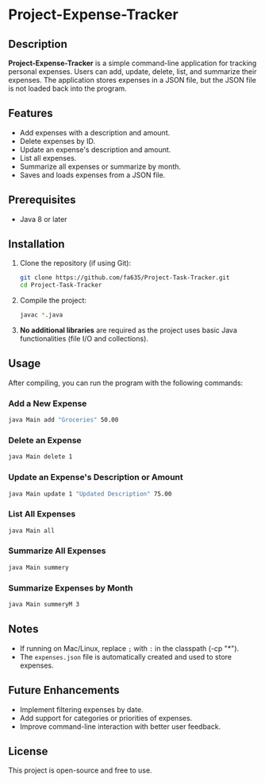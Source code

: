 # Project-Expense-Tracker

## Description
**Project-Expense-Tracker** is a simple command-line application for tracking personal expenses. Users can add, update, delete, list, and summarize their expenses. The application stores expenses in a JSON file, but the JSON file is not loaded back into the program.

## Features
- Add expenses with a description and amount.
- Delete expenses by ID.
- Update an expense's description and amount.
- List all expenses.
- Summarize all expenses or summarize by month.
- Saves and loads expenses from a JSON file.

## Prerequisites
- Java 8 or later

## Installation
1. Clone the repository (if using Git):

    ```bash
    git clone https://github.com/fa635/Project-Task-Tracker.git
    cd Project-Task-Tracker
    ```

2. Compile the project:

    ```bash
    javac *.java
    ```

3. **No additional libraries** are required as the project uses basic Java functionalities (file I/O and collections).

## Usage
After compiling, you can run the program with the following commands:

### Add a New Expense
```bash
java Main add "Groceries" 50.00
```
### Delete an Expense
```bash
java Main delete 1
```
### Update an Expense's Description or Amount
```bash
java Main update 1 "Updated Description" 75.00
```

### List All Expenses
```bash
java Main all
```

### Summarize All Expenses
```bash
java Main summery
```

### Summarize Expenses by Month
```bash
java Main summeryM 3
```

## Notes
- If running on Mac/Linux, replace `;` with `:` in the classpath (-cp "*").
- The `expenses.json` file is automatically created and used to store expenses.

## Future Enhancements
- Implement filtering expenses by date.
- Add support for categories or priorities of expenses.
- Improve command-line interaction with better user feedback.

## License
This project is open-source and free to use.